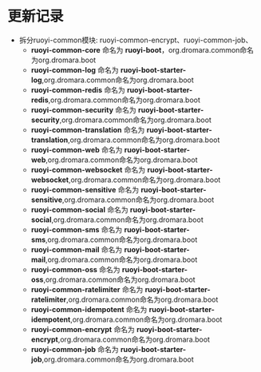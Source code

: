 # 更新记录
- 拆分ruoyi-common模块: ruoyi-common-encrypt、ruoyi-common-job、
    - **ruoyi-common-core** 命名为 **ruoyi-boot**，org.dromara.common命名为org.dromara.boot
    - **ruoyi-common-log** 命名为 **ruoyi-boot-starter-log**,org.dromara.common命名为org.dromara.boot
    - **ruoyi-common-redis** 命名为 **ruoyi-boot-starter-redis**,org.dromara.common命名为org.dromara.boot
    - **ruoyi-common-security** 命名为 **ruoyi-boot-starter-security**,org.dromara.common命名为org.dromara.boot
    - **ruoyi-common-translation** 命名为 **ruoyi-boot-starter-translation**,org.dromara.common命名为org.dromara.boot
    - **ruoyi-common-web** 命名为 **ruoyi-boot-starter-web**,org.dromara.common命名为org.dromara.boot
    - **ruoyi-common-websocket** 命名为 **ruoyi-boot-starter-websocket**,org.dromara.common命名为org.dromara.boot
    - **ruoyi-common-sensitive** 命名为 **ruoyi-boot-starter-sensitive**,org.dromara.common命名为org.dromara.boot
    - **ruoyi-common-social** 命名为 **ruoyi-boot-starter-social**,org.dromara.common命名为org.dromara.boot
    - **ruoyi-common-sms** 命名为 **ruoyi-boot-starter-sms**,org.dromara.common命名为org.dromara.boot
    - **ruoyi-common-mail** 命名为 **ruoyi-boot-starter-mail**,org.dromara.common命名为org.dromara.boot
    - **ruoyi-common-oss** 命名为 **ruoyi-boot-starter-oss**,org.dromara.common命名为org.dromara.boot
    - **ruoyi-common-ratelimiter** 命名为 **ruoyi-boot-starter-ratelimiter**,org.dromara.common命名为org.dromara.boot
    - **ruoyi-common-idempotent** 命名为 **ruoyi-boot-starter-idempotent**,org.dromara.common命名为org.dromara.boot
    - **ruoyi-common-encrypt** 命名为 **ruoyi-boot-starter-encrypt**,org.dromara.common命名为org.dromara.boot
    - **ruoyi-common-job** 命名为 **ruoyi-boot-starter-job**,org.dromara.common命名为org.dromara.boot
